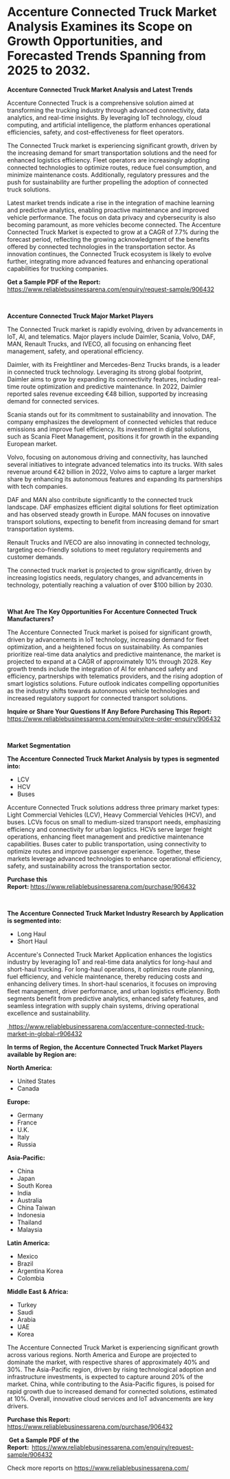 <p><h1>Accenture Connected Truck Market Analysis Examines its Scope on Growth Opportunities, and Forecasted Trends Spanning from 2025 to 2032.</h1></p><p><strong>Accenture Connected Truck Market Analysis and Latest Trends</strong></p>
<p><p>Accenture Connected Truck is a comprehensive solution aimed at transforming the trucking industry through advanced connectivity, data analytics, and real-time insights. By leveraging IoT technology, cloud computing, and artificial intelligence, the platform enhances operational efficiencies, safety, and cost-effectiveness for fleet operators.</p><p>The Connected Truck market is experiencing significant growth, driven by the increasing demand for smart transportation solutions and the need for enhanced logistics efficiency. Fleet operators are increasingly adopting connected technologies to optimize routes, reduce fuel consumption, and minimize maintenance costs. Additionally, regulatory pressures and the push for sustainability are further propelling the adoption of connected truck solutions.</p><p>Latest market trends indicate a rise in the integration of machine learning and predictive analytics, enabling proactive maintenance and improved vehicle performance. The focus on data privacy and cybersecurity is also becoming paramount, as more vehicles become connected. The Accenture Connected Truck Market is expected to grow at a CAGR of 7.7% during the forecast period, reflecting the growing acknowledgment of the benefits offered by connected technologies in the transportation sector. As innovation continues, the Connected Truck ecosystem is likely to evolve further, integrating more advanced features and enhancing operational capabilities for trucking companies.</p></p>
<p><strong>Get a Sample PDF of the Report:&nbsp;</strong> <a href="https://www.reliablebusinessarena.com/enquiry/request-sample/906432?utm_campaign=3294&utm_medium=2&utm_source=Github&utm_content=ia&utm_term=21032025&utm_id=accenture-connected-truck">https://www.reliablebusinessarena.com/enquiry/request-sample/906432</a></p>
<p>&nbsp;</p>
<p><strong>Accenture Connected Truck Major Market Players</strong></p>
<p><p>The Connected Truck market is rapidly evolving, driven by advancements in IoT, AI, and telematics. Major players include Daimler, Scania, Volvo, DAF, MAN, Renault Trucks, and IVECO, all focusing on enhancing fleet management, safety, and operational efficiency.</p><p>Daimler, with its Freightliner and Mercedes-Benz Trucks brands, is a leader in connected truck technology. Leveraging its strong global footprint, Daimler aims to grow by expanding its connectivity features, including real-time route optimization and predictive maintenance. In 2022, Daimler reported sales revenue exceeding €48 billion, supported by increasing demand for connected services.</p><p>Scania stands out for its commitment to sustainability and innovation. The company emphasizes the development of connected vehicles that reduce emissions and improve fuel efficiency. Its investment in digital solutions, such as Scania Fleet Management, positions it for growth in the expanding European market.</p><p>Volvo, focusing on autonomous driving and connectivity, has launched several initiatives to integrate advanced telematics into its trucks. With sales revenue around €42 billion in 2022, Volvo aims to capture a larger market share by enhancing its autonomous features and expanding its partnerships with tech companies.</p><p>DAF and MAN also contribute significantly to the connected truck landscape. DAF emphasizes efficient digital solutions for fleet optimization and has observed steady growth in Europe. MAN focuses on innovative transport solutions, expecting to benefit from increasing demand for smart transportation systems.</p><p>Renault Trucks and IVECO are also innovating in connected technology, targeting eco-friendly solutions to meet regulatory requirements and customer demands.</p><p>The connected truck market is projected to grow significantly, driven by increasing logistics needs, regulatory changes, and advancements in technology, potentially reaching a valuation of over $100 billion by 2030.</p></p>
<p>&nbsp;</p>
<p><strong>What Are The Key Opportunities For Accenture Connected Truck Manufacturers?</strong></p>
<p><p>The Accenture Connected Truck market is poised for significant growth, driven by advancements in IoT technology, increasing demand for fleet optimization, and a heightened focus on sustainability. As companies prioritize real-time data analytics and predictive maintenance, the market is projected to expand at a CAGR of approximately 10% through 2028. Key growth trends include the integration of AI for enhanced safety and efficiency, partnerships with telematics providers, and the rising adoption of smart logistics solutions. Future outlook indicates compelling opportunities as the industry shifts towards autonomous vehicle technologies and increased regulatory support for connected transport solutions.</p></p>
<p><strong>Inquire or Share Your Questions If Any Before Purchasing This Report:</strong> <a href="https://www.reliablebusinessarena.com/enquiry/pre-order-enquiry/906432?utm_campaign=3294&utm_medium=2&utm_source=Github&utm_content=ia&utm_term=21032025&utm_id=accenture-connected-truck">https://www.reliablebusinessarena.com/enquiry/pre-order-enquiry/906432</a></p>
<p>&nbsp;</p>
<p><strong>Market Segmentation</strong></p>
<p><strong>The Accenture Connected Truck Market Analysis by types is segmented into:</strong></p>
<p><ul><li>LCV</li><li>HCV</li><li>Buses</li></ul></p>
<p><p>Accenture Connected Truck solutions address three primary market types: Light Commercial Vehicles (LCV), Heavy Commercial Vehicles (HCV), and buses. LCVs focus on small to medium-sized transport needs, emphasizing efficiency and connectivity for urban logistics. HCVs serve larger freight operations, enhancing fleet management and predictive maintenance capabilities. Buses cater to public transportation, using connectivity to optimize routes and improve passenger experience. Together, these markets leverage advanced technologies to enhance operational efficiency, safety, and sustainability across the transportation sector.</p></p>
<p><strong>Purchase this Report:&nbsp;</strong><a href="https://www.reliablebusinessarena.com/purchase/906432?utm_campaign=3294&utm_medium=2&utm_source=Github&utm_content=ia&utm_term=21032025&utm_id=accenture-connected-truck">https://www.reliablebusinessarena.com/purchase/906432</a></p>
<p>&nbsp;</p>
<p><strong>The Accenture Connected Truck Market Industry Research by Application is segmented into:</strong></p>
<p><ul><li>Long Haul</li><li>Short Haul</li></ul></p>
<p><p>Accenture's Connected Truck Market Application enhances the logistics industry by leveraging IoT and real-time data analytics for long-haul and short-haul trucking. For long-haul operations, it optimizes route planning, fuel efficiency, and vehicle maintenance, thereby reducing costs and enhancing delivery times. In short-haul scenarios, it focuses on improving fleet management, driver performance, and urban logistics efficiency. Both segments benefit from predictive analytics, enhanced safety features, and seamless integration with supply chain systems, driving operational excellence and sustainability.</p></p>
<p><a href="https://www.reliablebusinessarena.com/accenture-connected-truck-market-in-global-r906432?utm_campaign=3294&utm_medium=2&utm_source=Github&utm_content=ia&utm_term=21032025&utm_id=accenture-connected-truck">&nbsp;https://www.reliablebusinessarena.com/accenture-connected-truck-market-in-global-r906432</a></p>
<p><strong>In terms of Region, the Accenture Connected Truck Market Players available by Region are:</strong></p>
<p>
    <p> <strong> North America: </strong>
        <ul>
            <li>United States</li>
            <li>Canada</li>
        </ul>
        </p> 
    <p> <strong> Europe: </strong>
        <ul>
            <li>Germany</li>
            <li>France</li>
            <li>U.K.</li>
            <li>Italy</li>
            <li>Russia</li>
        </ul>
        </p> 
    <p> <strong> Asia-Pacific: </strong>
        <ul>
            <li>China</li>
            <li>Japan</li>
            <li>South Korea</li>
            <li>India</li>
            <li>Australia</li>
            <li>China Taiwan</li>
            <li>Indonesia</li>
            <li>Thailand</li>
            <li>Malaysia</li>
        </ul>
        </p> 
    <p> <strong> Latin America: </strong>
        <ul>
            <li>Mexico</li>
            <li>Brazil</li>
            <li>Argentina Korea</li>
            <li>Colombia</li>
        </ul>
        </p> 
    <p> <strong> Middle East & Africa: </strong>
        <ul>
            <li>Turkey</li>
            <li>Saudi</li>
            <li>Arabia</li>
            <li>UAE</li>
            <li>Korea</li>
        </ul>
    </p>
    </p>
<p><p>The Accenture Connected Truck Market is experiencing significant growth across various regions. North America and Europe are projected to dominate the market, with respective shares of approximately 40% and 30%. The Asia-Pacific region, driven by rising technological adoption and infrastructure investments, is expected to capture around 20% of the market. China, while contributing to the Asia-Pacific figures, is poised for rapid growth due to increased demand for connected solutions, estimated at 10%. Overall, innovative cloud services and IoT advancements are key drivers.</p></p>
<p><strong>Purchase this Report: </strong><a href="https://www.reliablebusinessarena.com/purchase/906432?utm_campaign=3294&utm_medium=2&utm_source=Github&utm_content=ia&utm_term=21032025&utm_id=accenture-connected-truck">https://www.reliablebusinessarena.com/purchase/906432</a></p>
<p>&nbsp;<strong>Get a Sample PDF of the Report:&nbsp;&nbsp;</strong><a href="https://www.reliablebusinessarena.com/enquiry/request-sample/906432?utm_campaign=3294&utm_medium=2&utm_source=Github&utm_content=ia&utm_term=21032025&utm_id=accenture-connected-truck">https://www.reliablebusinessarena.com/enquiry/request-sample/906432</a></p>
<p><strong></strong></p>
<p>Check more reports on <a href="https://www.reliablebusinessarena.com/?utm_campaign=3294&utm_medium=2&utm_source=Github&utm_content=ia&utm_term=21032025&utm_id=accenture-connected-truck">https://www.reliablebusinessarena.com/</a></p>